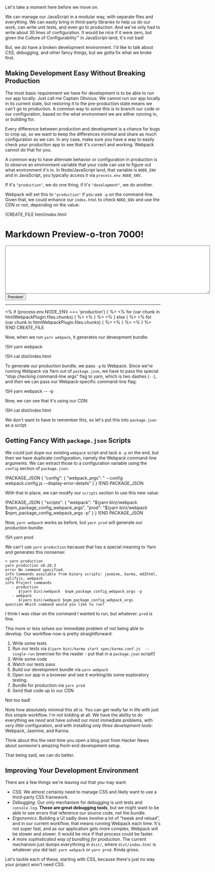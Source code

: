 Let's take a moment here before we move on.

We can manage our JavaScript in a modular way, with separate files and everything.  We can easily
bring in third-party libraries to help us do our work, can write unit tests, and even go to production.  And we've only had to
write about 30 lines of configuration.  It would be nice if it were zero, but given the Culture of Configurability™ in
JavaScript-land, it's not bad!

But, we *do* have a broken development environment.  I'd like to talk about CSS, debugging, and other fancy things, but we gotta
fix what we broke first.

## Making Development Easy Without Breaking Production

The most basic requirement we have for development is to be able to run our app locally.  Just call me Captain Obvious.  We cannot run our app locally in its current state, but restoring it to the pre-production state means we can't go to production.  A common way to solve this is to branch our code or our configuration, based on the what environment we are either running in, or building for.

Every difference between production and development is a chance for bugs to crop up, so we want to keep the differences minimal
and share as much configuration as we can. In any case, make sure you have a way to easily check your production app to see that
it's correct and working.  Webpack cannot do that for you.

A common way to have alternate behavior or configuration in production is to observe an environment variable that your code can
use to figure out what environment it's in.  In Node/JavaScript land, that variable is `NODE_ENV` and in JavaScript, you
typically access it via `process.env.NODE_ENV`.

If it's `"production"`, we do one thing, if it's `"development"`, we do another.

Webpack will set this to `"production"` if you use `-p` on the command-line.  Given that, we could enhance our `index.html` to
check `NODE_ENV` and use the CDN or not, depending on the value:

!CREATE_FILE html/index.html
<!DOCTYPE html>
<html>
  <head>
  </head>
  <body>
    <h1>Markdown Preview-o-tron 7000!</h1>
    <form id="editor">
      <textarea id="source" rows="10" cols="80"></textarea>
      <br>
      <input type="submit" value="Preview!">
    </form>
    <hr>
    <section id="preview">
    </section>
    <% if (process.env.NODE_ENV === 'production') { %>
      <% for (var chunk in htmlWebpackPlugin.files.chunks) { %>
        <script src="//cdn.awesome/<%= htmlWebpackPlugin.files.chunks[chunk].entry %>"></script>
      <% } %>
    <% } else { %>
      <% for (var chunk in htmlWebpackPlugin.files.chunks) { %>
        <script src="<%= htmlWebpackPlugin.files.chunks[chunk].entry %>"></script>
      <% } %>
    <% } %>
  </body>
</html>
!END CREATE_FILE

Now, when we run `yarn webpack`, it generates our deveopment bundle:

!SH yarn webpack

!SH cat dist/index.html

To generate our production bundle, we pass `-p` to Webpack.  Since we're running Webpack via Yarn out of `package.json`, we have
to pass the special “stop checking command-line args” flag to yarn, which is two dashes (`--`), and *then*  we can pass our
Webpack-specific command-line flag:

!SH yarn webpack -- -p

Now, we can see that it's using our CDN:

!SH cat dist/index.html

We don't want to have to remember this, so let's put this into `package.json` as a script.

## Getting Fancy With `package.json` Scripts

We could just dupe our existing `webpack` script and tack a `-p` on the end, but then we have duplicate configuration, namely the
Webpack command-line arguments.  We can extract those to a configuration variable using the `config` section of `package.json`:

!PACKAGE_JSON
{
  "config": {
    "webpack_args": " --config webpack.config.js --display-error-details"
  }
}
!END PACKAGE_JSON

With that in place, we can modify our `scripts` section to use this new value:

!PACKAGE_JSON
{
  "scripts": {
    "webpack": "$(yarn bin)/webpack $npm_package_config_webpack_args",
    "prod": "$(yarn bin)/webpack  $npm_package_config_webpack_args -p"
  }
}
!END PACKAGE_JSON

Now, `yarn webpack` works as before, but `yarn prod` will generate our production bundle:

!SH yarn prod

We can't use `yarn production` because that has a special meaning to Yarn and generates this nonsense:

```
> yarn production
yarn production v0.20.3
error No command specified.
info Commands available from binary scripts: jasmine, karma, md2html, uglifyjs, webpack
info Project commands
   - production
      $(yarn bin)/webpack  $npm_package_config_webpack_args -p
   - webpack
      $(yarn bin)/webpack $npm_package_config_webpack_args
question Which command would you like to run?
```

I think I was clear on the command I wanted to run, but whatever.  `prod` is fine.

This more or less solves our immediate problem of not being able to develop.  Our workflow now is pretty straightforward:

1. Write some tests
2. Run our tests via `$(yarn bin)/karma start spec/karma.conf.js  --single-run` (exercise for the reader - put that in a `package.json` script!)
3. Write some code
4. Watch our tests pass
5. Build our development bundle via `yarn webpack`
6. Open our app in a browser and see it working/do some exploratory testing.
7. Bundle for production via `yarn prod`
8. Send that code up to our CDN

Not too bad!

Note how absolutely minimal this all is.  You can get really far in life with just this simple workflow.  I'm not kidding at all.
We have the ability to do everything we *need* and have solved our most immediate problems, with *very little* configuration, and
with installing only *three development tools*: Webpack, Jasmine, and Karma.

Think about this the next time you open a blog post from Hacker News about someone's amazing front-end development setup.

That being said, we can do better.

## Improving Your Development Environment

There are a few things we're leaving out that you may want:

* *CSS.* We almost certainly need to manage CSS and likely want to use a third-party CSS framework.
* *Debugging.*  Our only mechanism for debugging is unit tests and `console.log`.  **Those are great debugging tools**, but we
might want to be able to see errors that reference our source code, not the bundle.
* *Ergonomics.* Building a UI sadly does involve a lot of “tweak and reload”, and in our current workflow, that means running
Webpack each time.  It's not super fast, and as our application gets more complex, Webpack will be slower and slower.  It would
be nice if that process could be faster.
* *A more sophisticated way of bundling for production.* The current mechanism just dumps everythning in `dist/`, where
`dist/index.html` is whatever you did last: `yarn webpack` or `yarn prod`.  Kinda gross.

Let's tackle each of these, starting with CSS, because there's just no way your project won't need CSS.


